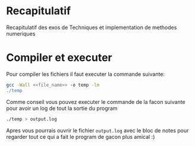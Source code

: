 # Recapitulatif
Recapitulatif des exos de Techniques et implementation de methodes numeriques

# Compiler et executer
Pour compiler les fichiers il faut executer la commande suivante:
```bash
gcc -Wall <<file_name>> -o temp -lm
./temp
```
Comme conseil vous pouvez executer le commande de la facon suivante pour avoir un log de tout la sortie du program
```bash
./temp > output.log
```
Apres vous pourrais ouvrir le fichier `output.log` avec le bloc de notes pour regarder tout ce qui a fait le program de gacon plus amical :)
